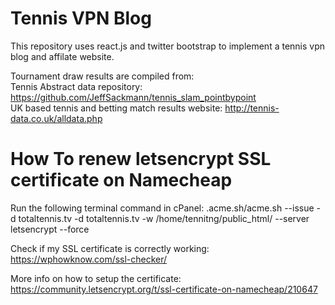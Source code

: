 # Tennis VPN Blog

This repository uses react.js and twitter bootstrap to implement a tennis vpn blog and affilate website.

Tournament draw results are compiled from: <br>
Tennis Abstract data repository: https://github.com/JeffSackmann/tennis_slam_pointbypoint <br>
UK based tennis and betting match results website: http://tennis-data.co.uk/alldata.php

# How To renew letsencrypt SSL certificate on Namecheap

Run the following terminal command in cPanel:
.acme.sh/acme.sh --issue -d totaltennis.tv -d totaltennis.tv -w /home/tennitng/public_html/ --server letsencrypt --force

Check if my SSL certificate is correctly working:
https://wphowknow.com/ssl-checker/

More info on how to setup the certificate:
https://community.letsencrypt.org/t/ssl-certificate-on-namecheap/210647
